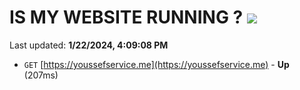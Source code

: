 # IS MY WEBSITE RUNNING ? [![](https://img.shields.io/static/v1?label=Sponsor&message=%E2%9D%A4&logo=GitHub&color=%23fe8e86)](https://github.com/sponsors/<username>)

Last updated: **1/22/2024, 4:09:08 PM**

- `GET` [https://youssefservice.me](https://youssefservice.me) - **Up** (207ms)
